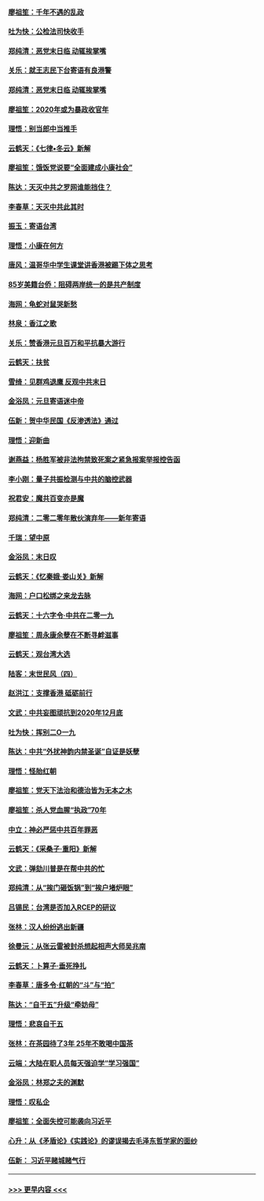 #### [廖祖笙：千年不遇的乱政](../pages/nsc993/n11770373.md?t=01061001) 
#### [吐为快：公检法司快收手](../pages/nsc993/n11770359.md?t=01061001) 
#### [郑纯清：恶党末日临 动辄挨掌嘴](../pages/nsc993/n11769912.md?t=01061001) 
#### [关乐：就王志民下台寄语有良港警](../pages/nsc993/n11769903.md?t=01061001) 
#### [郑纯清：恶党末日临 动辄挨掌嘴](../pages/nsc993/n11769356.md?t=01061001) 
#### [廖祖笙：2020年或为暴政收官年](../pages/nsc993/n11768216.md?t=01061001) 
#### [理悟：别当郎中当推手](../pages/nsc993/n11768243.md?t=01061001) 
#### [云鹤天：《七律▪冬云》新解](../pages/nsc993/n11768204.md?t=01061001) 
#### [廖祖笙：饿饭党说要“全面建成小康社会”](../pages/nsc993/n11767482.md?t=01061001) 
#### [陈达：天灭中共之罗网谁能挡住？](../pages/nsc993/n11767465.md?t=01061001) 
#### [李春草：天灭中共此其时](../pages/nsc993/n11767452.md?t=01061001) 
#### [振玉：寄语台湾](../pages/nsc993/n11767432.md?t=01061001) 
#### [理悟：小康在何方](../pages/nsc993/n11767394.md?t=01061001) 
#### [唐风：温哥华中学生课堂讲香港被踢下体之思考](../pages/nsc993/n11766848.md?t=01061001) 
#### [85岁美籍台侨：阻碍两岸统一的是共产制度](../pages/nsc993/n11765043.md?t=01061001) 
#### [海网：龟蛇对鼠哭新愁](../pages/nsc993/n11764895.md?t=01061001) 
#### [林泉：香江之歌](../pages/nsc993/n11764415.md?t=01061001) 
#### [关乐：赞香港元旦百万和平抗暴大游行](../pages/nsc993/n11764382.md?t=01061001) 
#### [云鹤天：扶贫](../pages/nsc993/n11764245.md?t=01061001) 
#### [雪绮：见群鸡退鹰  反观中共末日](../pages/nsc993/n11762112.md?t=01061001) 
#### [金浴凤：元旦寄语迷中帝](../pages/nsc993/n11761788.md?t=01061001) 
#### [伍新：贺中华民国《反渗透法》通过](../pages/nsc993/n11761994.md?t=01061001) 
#### [理悟：迎新曲](../pages/nsc993/n11761152.md?t=01061001) 
#### [谢燕益：杨胜军被非法拘禁致死案之紧急报案举报控告函](../pages/nsc993/n11756134.md?t=01061001) 
#### [李小刚：量子共振检测与中共的脑控武器](../pages/nsc993/n11754518.md?t=01061001) 
#### [祝君安：魔共百变亦是魔](../pages/nsc993/n11754469.md?t=01061001) 
#### [郑纯清：二零二零年散伙演弃年——新年寄语](../pages/nsc993/n11754195.md?t=01061001) 
#### [千瑞：望中原](../pages/nsc993/n11754159.md?t=01061001) 
#### [金浴凤：末日叹](../pages/nsc993/n11752359.md?t=01061001) 
#### [云鹤天：《忆秦娥‧娄山关》新解](../pages/nsc993/n11752348.md?t=01061001) 
#### [海网：户口松绑之来龙去脉](../pages/nsc993/n11752328.md?t=01061001) 
#### [云鹤天：十六字令‧中共在二零一九](../pages/nsc993/n11752305.md?t=01061001) 
#### [廖祖笙：周永康余孽在不断寻衅滋事](../pages/nsc993/n11751013.md?t=01061001) 
#### [云鹤天：观台湾大选](../pages/nsc993/n11751007.md?t=01061001) 
#### [陆客：末世民风（四）](../pages/nsc993/n11749203.md?t=01061001) 
#### [赵洪江：支撑香港 砥砺前行](../pages/nsc993/n11748482.md?t=01061001) 
#### [文武：中共妄图顽抗到2020年12月底](../pages/nsc993/n11748446.md?t=01061001) 
#### [吐为快：挥别二O一九](../pages/nsc993/n11748411.md?t=01061001) 
#### [陈达：中共“外扰神韵内禁圣诞”自证是妖孽](../pages/nsc993/n11748226.md?t=01061001) 
#### [理悟：怪胎红朝](../pages/nsc993/n11748206.md?t=01061001) 
#### [廖祖笙：党天下法治和德治皆为无本之木](../pages/nsc993/n11748135.md?t=01061001) 
#### [廖祖笙：杀人党血腥“执政”70年](../pages/nsc993/n11745144.md?t=01061001) 
#### [中立：神必严惩中共百年罪恶](../pages/nsc993/n11744970.md?t=01061001) 
#### [云鹤天：《采桑子‧重阳》新解](../pages/nsc993/n11744948.md?t=01061001) 
#### [文武：弹劾川普是在帮中共的忙](../pages/nsc993/n11744758.md?t=01061001) 
#### [郑纯清：从“挨门砸饭锅”到“挨户堵炉眼”](../pages/nsc993/n11744745.md?t=01061001) 
#### [吕锡民：台湾是否加入RCEP的研议](../pages/nsc993/n11744701.md?t=01061001) 
#### [张林：汉人纷纷逃出新疆](../pages/nsc993/n11743530.md?t=01061001) 
#### [徐曼沅：从张云雷被封杀想起相声大师吴兆南](../pages/nsc993/n11741816.md?t=01061001) 
#### [云鹤天：卜算子‧垂死挣扎](../pages/nsc993/n11739956.md?t=01061001) 
#### [李春草：唐多令‧红朝的“斗”与“拍”](../pages/nsc993/n11739830.md?t=01061001) 
#### [陈达：“自干五”升级“牵妨母”](../pages/nsc993/n11739724.md?t=01061001) 
#### [理悟：悲哀自干五](../pages/nsc993/n11739547.md?t=01061001) 
#### [张林：在茶园待了3年 25年不敢喝中国茶](../pages/nsc993/n11739240.md?t=01061001) 
#### [云端：大陆在职人员每天强迫学“学习强国”](../pages/nsc993/n11738735.md?t=01061001) 
#### [金浴凤：林郑之夫的渊默](../pages/nsc993/n11737735.md?t=01061001) 
#### [理悟：叹私企](../pages/nsc993/n11737715.md?t=01061001) 
#### [廖祖笙：全面失控可能袭向习近平](../pages/nsc993/n11737704.md?t=01061001) 
#### [心升：从《矛盾论》《实践论》的谬误揭去毛泽东哲学家的面纱](../pages/nsc993/n11736962.md?t=01061001) 
#### [伍新： 习近平赌城赌气行](../pages/nsc993/n11736929.md?t=01061001) 

----
#### [ >>> 更早内容 <<< ](../indexes/nsc993-earlier.md)
